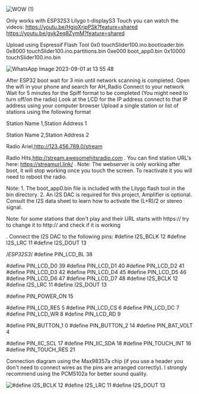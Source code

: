 
![WOW (1)](https://github.com/Arielhh/ESP32-Radio-Internet/assets/4849568/c3e2c1ed-ae2e-4ef1-8c4e-736ea6311608)




Only works with ESP32S3 Lilygo t-displayS3 Touch
you can watch the videos:
https://youtu.be/HgioXrjpPSk?feature=shared
https://youtu.be/gyk2eq8ZymM?feature=shared

Upload using Espressif Flash Tool
0x0 touchSlider100.ino.bootloader.bin
0x8000 touchSlider100.ino.partitions.bin
0xe000 boot_app0.bin
0x10000 touchSlider100.ino.bin


![WhatsApp Image 2023-09-01 at 13 55 48](https://github.com/Arielhh/ESP32-Radio-Internet/assets/4849568/db2f634a-4fb8-4936-bf85-d655123cbe20)

After ESP32 boot wait for 3 min until network scanning is completed.
Open the wifi in your phone and search for AH_Radio
Connect to your network
Wait for 5 minutes for the Spiff format to be completed
(You might need to turn off/on the radio) Look at the LCD for the IP address
connect to that IP address using your computer browser
Upload a single station or list of stations using the following format

Station Name 1,Station Address 1

Station Name 2,Station Address 2

Radio Ariel,http://123.456.789.0/stream

Radio Hits,http://stream.awesomehitsradio.com
.
You can find station URL's here: https://streamurl.link/
.
Note: The webserver is only working after boot, 
it will stop working once you touch the screen. 
To reactivate it you will need to reboot the radio.

Note: 1. The boot_app0.bin file is included with the Lilygo flash tool in the bin directory.
      2. An I2S DAC is required for this project, Amplifier is optional.  Consult the I2S data sheet to learn how to activate the (L+R)/2 or stereo signal.  

Note: for some stations that don't play and their URL starts with https:// try to change it to http:// and check if it is working

.
Connect the I2S DAC to the following pins:
#define I2S_BCLK 12
#define I2S_LRC 11
#define I2S_DOUT 13


/*ESP32S3*/
#define PIN_LCD_BL 38

#define PIN_LCD_D0 39
#define PIN_LCD_D1 40
#define PIN_LCD_D2 41
#define PIN_LCD_D3 42
#define PIN_LCD_D4 45
#define PIN_LCD_D5 46
#define PIN_LCD_D6 47
#define PIN_LCD_D7 48
#define I2S_BCLK 12
#define I2S_LRC 11
#define I2S_DOUT 13

#define PIN_POWER_ON 15

#define PIN_LCD_RES 5
#define PIN_LCD_CS 6
#define PIN_LCD_DC 7
#define PIN_LCD_WR 8
#define PIN_LCD_RD 9

#define PIN_BUTTON_1 0
#define PIN_BUTTON_2 14
#define PIN_BAT_VOLT 4

#define PIN_IIC_SCL 17
#define PIN_IIC_SDA 18
#define PIN_TOUCH_INT 16
#define PIN_TOUCH_RES 21

Connection diagram using the Max98357a chip (if you use a header you don't need to connect wires as the pins are arranged correctly). 
I strongly recommend using the PCM5102a for better sound quality.      

![#define I2S_BCLK 12 #define I2S_LRC 11 #define I2S_DOUT 13](https://github.com/Arielhh/ESP32-Radio-Internet/assets/4849568/01d28d65-6a7c-488d-b9be-5a0989937efb)

